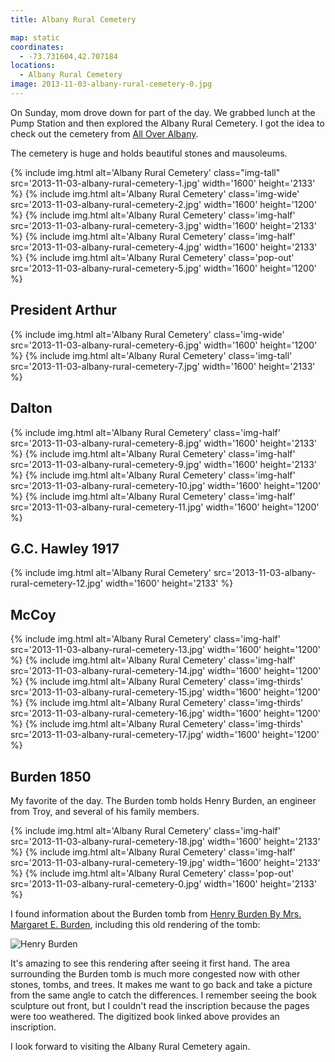 ```yaml
---
title: Albany Rural Cemetery

map: static
coordinates:
  - -73.731604,42.707184
locations:
  - Albany Rural Cemetery
image: 2013-11-03-albany-rural-cemetery-0.jpg
---
```


On Sunday, mom drove down for part of the day. We grabbed lunch at the Pump Station and then explored the Albany Rural Cemetery. I got the idea to check out the cemetery from [All Over Albany](http://alloveralbany.com/archive/2008/10/17/great-local-autumn-walks).

The cemetery is huge and holds beautiful stones and mausoleums.

<div class="photos">

{% include img.html alt='Albany Rural Cemetery' class="img-tall" src='2013-11-03-albany-rural-cemetery-1.jpg' width='1600' height='2133' %}
{% include img.html alt='Albany Rural Cemetery' class='img-wide' src='2013-11-03-albany-rural-cemetery-2.jpg' width='1600' height='1200' %}
{% include img.html alt='Albany Rural Cemetery' class='img-half' src='2013-11-03-albany-rural-cemetery-3.jpg' width='1600' height='2133' %}
{% include img.html alt='Albany Rural Cemetery' class='img-half' src='2013-11-03-albany-rural-cemetery-4.jpg' width='1600' height='2133' %}
{% include img.html alt='Albany Rural Cemetery' class='pop-out' src='2013-11-03-albany-rural-cemetery-5.jpg' width='1600' height='1200' %}

</div>

## President Arthur

<div class="photos">

{% include img.html alt='Albany Rural Cemetery' class='img-wide' src='2013-11-03-albany-rural-cemetery-6.jpg' width='1600' height='1200' %}
{% include img.html alt='Albany Rural Cemetery' class='img-tall' src='2013-11-03-albany-rural-cemetery-7.jpg' width='1600' height='2133' %}

</div>

## Dalton

<div class="photos">

{% include img.html alt='Albany Rural Cemetery' class='img-half' src='2013-11-03-albany-rural-cemetery-8.jpg' width='1600' height='2133' %}
{% include img.html alt='Albany Rural Cemetery' class='img-half' src='2013-11-03-albany-rural-cemetery-9.jpg' width='1600' height='2133' %}
{% include img.html alt='Albany Rural Cemetery' class='img-half' src='2013-11-03-albany-rural-cemetery-10.jpg' width='1600' height='1200' %}
{% include img.html alt='Albany Rural Cemetery' class='img-half' src='2013-11-03-albany-rural-cemetery-11.jpg' width='1600' height='1200' %}

</div>

## G.C. Hawley 1917

<div class="photos">

{% include img.html alt='Albany Rural Cemetery' src='2013-11-03-albany-rural-cemetery-12.jpg' width='1600' height='2133' %}

</div>

## McCoy

<div class="photos">

{% include img.html alt='Albany Rural Cemetery' class='img-half' src='2013-11-03-albany-rural-cemetery-13.jpg' width='1600' height='1200' %}
{% include img.html alt='Albany Rural Cemetery' class='img-half' src='2013-11-03-albany-rural-cemetery-14.jpg' width='1600' height='1200' %}
{% include img.html alt='Albany Rural Cemetery' class='img-thirds' src='2013-11-03-albany-rural-cemetery-15.jpg' width='1600' height='1200' %}
{% include img.html alt='Albany Rural Cemetery' class='img-thirds' src='2013-11-03-albany-rural-cemetery-16.jpg' width='1600' height='1200' %}
{% include img.html alt='Albany Rural Cemetery' class='img-thirds' src='2013-11-03-albany-rural-cemetery-17.jpg' width='1600' height='1200' %}

</div>

## Burden 1850

My favorite of the day. The Burden tomb holds Henry Burden, an engineer from Troy, and several of his family members.

<div class="photos">

{% include img.html alt='Albany Rural Cemetery' class='img-half' src='2013-11-03-albany-rural-cemetery-18.jpg' width='1600' height='2133' %}
{% include img.html alt='Albany Rural Cemetery' class='img-half' src='2013-11-03-albany-rural-cemetery-19.jpg' width='1600' height='2133' %}
{% include img.html alt='Albany Rural Cemetery' class='pop-out' src='2013-11-03-albany-rural-cemetery-0.jpg' width='1600' height='2133' %}

</div>

I found information about the Burden tomb from [Henry Burden By Mrs. Margaret E. Burden](http://books.google.com/books?id=A6UNAAAAYAAJ&ots=t0mx1AjSo-&pg=PA86#v=onepage&q&f=false), including this old rendering of the tomb:

<div class="photos">

<img src="http://books.google.com/books?id=A6UNAAAAYAAJ&amp;pg=PA86-IA3&amp;img=1&amp;zoom=3&amp;hl=en&amp;sig=ACfU3U3HfiVOeep-fJFeRwDllJi8AO5hNg&amp;ci=140%2C274%2C711%2C939&amp;edge=0" class="rotate-left pop-out" alt="Henry Burden">

</div>

It's amazing to see this rendering after seeing it first hand. The area surrounding the Burden tomb is much more congested now with other stones, tombs, and trees. It makes me want to go back and take a picture from the same angle to catch the differences. I remember seeing the book sculpture out front, but I couldn't read the inscription because the pages were too weathered. The digitized book linked above provides an inscription.

I look forward to visiting the Albany Rural Cemetery again.

